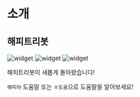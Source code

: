 # 소개

## 해피트리봇

![widget](https://koreanbots.dev/api/widget/bots/status/726376311710548049.svg) ![widget](https://koreanbots.dev/api/widget/bots/votes/726376311710548049.svg) ![widget](https://koreanbots.dev/api/widget/bots/servers/726376311710548049.svg)

해피트리봇이 새롭게 돌아왔습니다!

`해피야` 도움말 또는 `ㅎ도움`으로 도움말을 알아보세요!

